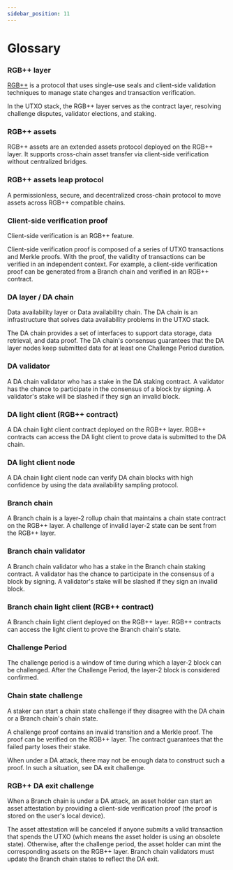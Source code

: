 ```yaml
---
sidebar_position: 11
---
```


# Glossary

### RGB++ layer

[RGB++](https://github.com/ckb-cell/RGBPlusPlus-design/blob/main/docs/light-paper-en.md) is a protocol that uses single-use seals and client-side validation techniques to manage state changes and transaction verification.

In the UTXO stack, the RGB++ layer serves as the contract layer, resolving challenge disputes, validator elections, and staking.

### RGB++ assets

RGB++ assets are an extended assets protocol deployed on the RGB++ layer. It supports cross-chain asset transfer via client-side verification without centralized bridges.

### RGB++ assets leap protocol

A permissionless, secure, and decentralized cross-chain protocol to move assets across RGB++ compatible chains.

### Client-side verification proof

Client-side verification is an RGB++ feature.

Client-side verification proof is composed of a series of UTXO transactions and Merkle proofs. With the proof, the validity of transactions can be verified in an independent context. For example, a client-side verification proof can be generated from a Branch chain and verified in an RGB++ contract.

### DA layer / DA chain

Data availability layer or Data availability chain. The DA chain is an infrastructure that solves data availability problems in the UTXO stack.

The DA chain provides a set of interfaces to support data storage, data retrieval, and data proof. The DA chain's consensus guarantees that the DA layer nodes keep submitted data for at least one Challenge Period duration.

### DA validator

A DA chain validator who has a stake in the DA staking contract. A validator has the chance to participate in the consensus of a block by signing. A validator's stake will be slashed if they sign an invalid block.

### DA light client (RGB++ contract)

A DA chain light client contract deployed on the RGB++ layer. RGB++ contracts can access the DA light client to prove data is submitted to the DA chain.

### DA light client node

A DA chain light client node can verify DA chain blocks with high confidence by using the data availability sampling protocol.

### Branch chain

A Branch chain is a layer-2 rollup chain that maintains a chain state contract on the RGB++ layer. A challenge of invalid layer-2 state can be sent from the RGB++ layer.


### Branch chain validator

A Branch chain validator who has a stake in the Branch chain staking contract. A validator has the chance to participate in the consensus of a block by signing. A validator's stake will be slashed if they sign an invalid block.

### Branch chain light client (RGB++ contract)

A Branch chain light client deployed on the RGB++ layer. RGB++ contracts can access the light client to prove the Branch chain's state.

### Challenge Period

The challenge period is a window of time during which a layer-2 block can be challenged. After the Challenge Period, the layer-2 block is considered confirmed.


### Chain state challenge

A staker can start a chain state challenge if they disagree with the DA chain or a Branch chain's chain state.

A challenge proof contains an invalid transition and a Merkle proof. The proof can be verified on the RGB++ layer. The contract guarantees that the failed party loses their stake.

When under a DA attack, there may not be enough data to construct such a proof. In such a situation, see DA exit challenge.

### RGB++ DA exit challenge

When a Branch chain is under a DA attack, an asset holder can start an asset attestation by providing a client-side verification proof (the proof is stored on the user's local device).

The asset attestation will be canceled if anyone submits a valid transaction that spends the UTXO (which means the asset holder is using an obsolete state). Otherwise, after the challenge period, the asset holder can mint the corresponding assets on the RGB++ layer. Branch chain validators must update the Branch chain states to reflect the DA exit.
